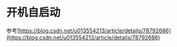 # 开机自启动

参考[https://blog.csdn.net/u013554213/article/details/78792686](https://blog.csdn.net/u013554213/article/details/78792686)
